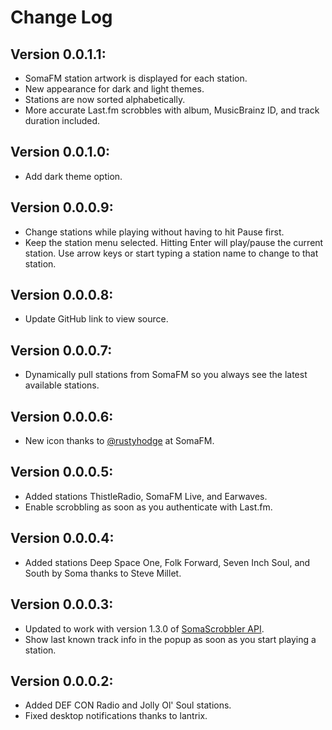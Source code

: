 # Change Log

## Version 0.0.1.1:

- SomaFM station artwork is displayed for each station.
- New appearance for dark and light themes.
- Stations are now sorted alphabetically.
- More accurate Last.fm scrobbles with album, MusicBrainz ID, and track duration included.

## Version 0.0.1.0:

- Add dark theme option.

## Version 0.0.0.9:

- Change stations while playing without having to hit Pause first.
- Keep the station menu selected. Hitting Enter will play/pause the current station. Use arrow keys or start typing a station name to change to that station.

## Version 0.0.0.8:

- Update GitHub link to view source.

## Version 0.0.0.7:

- Dynamically pull stations from SomaFM so you always see the latest available stations.

## Version 0.0.0.6:

- New icon thanks to [@rustyhodge](https://github.com/rustyhodge) at SomaFM.

## Version 0.0.0.5:

- Added stations ThistleRadio, SomaFM Live, and Earwaves.
- Enable scrobbling as soon as you authenticate with Last.fm.

## Version 0.0.0.4:

- Added stations Deep Space One, Folk Forward, Seven Inch Soul, and South by Soma thanks to Steve Millet.

## Version 0.0.0.3:

- Updated to work with version 1.3.0 of [SomaScrobbler API](http://api.somascrobbler.com/).
- Show last known track info in the popup as soon as you start playing a station.

## Version 0.0.0.2:

- Added DEF CON Radio and Jolly Ol' Soul stations.
- Fixed desktop notifications thanks to lantrix.
